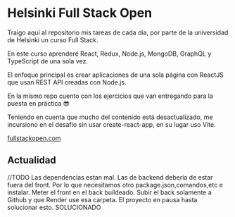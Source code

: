 # Helsinki Full Stack Open

Traigo aquí al repositorio mis tareas de cada día, por parte de la universidad de Helsinki un curso Full Stack.

En este curso aprenderé React, Redux, Node.js, MongoDB, GraphQL y TypeScript de una sola vez.

El enfoque principal es crear aplicaciones de una sola página con ReactJS que usan REST API creadas con Node.js.

En la mismo repo cuento con los ejercicios que van entregando para la puesta en práctica 😎

Teniendo en cuenta que mucho del contenido está desactualizado, me incursiono en el desafío sin usar create-react-app, en su lugar uso Vite.

[fullstackopen.com](https://fullstackopen.com/es/)

## Actualidad
//TODO Las dependencias estan mal. Las de backend deberia de estar fuera del front. Por lo que necesitamos otro package.json,comandos,etc e instalar. Meter el front en el back buildeado. Subir el back solamente a Github y que Render use esa carpeta. El proyecto en pausa hasta solucionar esto. SOLUCIONADO


